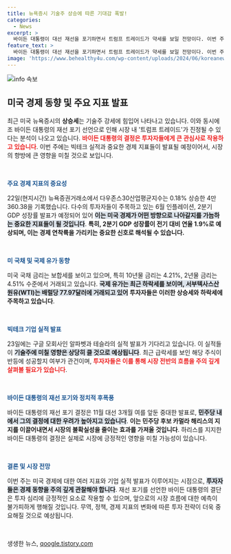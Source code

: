```yaml
---
title: 뉴욕증시 기술주 상승에 따른 기대감 폭발!
categories:
  - News
excerpt: >
  바이든 대통령이 대선 재선을 포기하면서 트럼프 트레이드가 약세를 보일 전망이다. 이번 주 발표될 국내 경기 지표와 빅테크 실적에 따라 시장의 향방이 결정될 것으로 보인다. 클릭해 자세한 경제 전망을 확인하세요!
feature_text: >
  바이든 대통령이 대선 재선을 포기하면서 트럼프 트레이드가 약세를 보일 전망이다. 이번 주 발표될 국내 경기 지표와 빅테크 실적에 따라 시장의 향방이 결정될 것으로 보인다. 클릭해 자세한 경제 전망을 확인하세요!
image: 'https://www.behealthy4u.com/wp-content/uploads/2024/06/koreanews.jpg'
---
```


<p><img src="https://www.behealthy4u.com/wp-content/uploads/2024/06/koreanews.jpg" alt="info 속보" /></p>

<h2 data-ke-size="size26">미국 경제 동향 및 주요 지표 발표</h2>

<p data-ke-size="size16">최근 미국 뉴욕증시의 <b>상승세</b>는 기술주 강세에 힘입어 나타나고 있습니다. 이와 동시에 조 바이든 대통령의 재선 포기 선언으로 인해 시장 내 '트럼프 트레이드'가 진정될 수 있다는 분석이 나오고 있습니다. <b><span style="color: #ee2323;">바이든 대통령의 결정은 투자자들에게 큰 관심사로 작용하고 있습니다</span></b>. 이번 주에는 빅테크 실적과 중요한 경제 지표들이 발표될 예정이어서, 시장의 향방에 큰 영향을 미칠 것으로 보입니다.</p>

<p data-ke-size="size16">&nbsp;</p>

<p><b><span style="color: #1a5490;">주요 경제 지표의 중요성</span></b></p>

<p data-ke-size="size16">22일(현지시간) 뉴욕증권거래소에서 다우존스30산업평균지수는 0.18% 상승한 4만360.38을 기록했습니다. 다수의 투자자들이 주목하고 있는 6월 인플레이션, 2분기 GDP 성장률 발표가 예정되어 있어 <b><span style="background-color: #21538527;">이는 미국 경제가 어떤 방향으로 나아갈지를 가늠하는 중요한 지표들이 될 것입니다</span></b>. <b>특히, 2분기 GDP 성장률이 전기 대비 연율 1.9%로 예상되며, 이는 경제 연착륙을 가리키는 중요한 신호로 해석될 수 있습니다.</b></p>

<p data-ke-size="size16">&nbsp;</p>

<p><b><span style="color: #1a5490;">미 국채 및 국제 유가 동향</span></b></p>

<p data-ke-size="size16">미국 국채 금리는 보합세를 보이고 있으며, 특히 10년물 금리는 4.21%, 2년물 금리는 4.51% 수준에서 거래되고 있습니다. <b><span style="background-color: #21538527;">국제 유가는 최근 하락세를 보이며, 서부텍사스산원유(WTI)는 배럴당 77.97달러에 거래되고 있어</span></b> <b>투자자들은 이러한 상승세와 하락세에 주목하고 있습니다</b>.</p>

<p data-ke-size="size16">&nbsp;</p>

<p><b><span style="color: #1a5490;">빅테크 기업 실적 발표</span></b></p>

<p data-ke-size="size16">23일에는 구글 모회사인 알파벳과 테슬라의 실적 발표가 기다리고 있습니다. 이 실적들이 <b><span style="background-color: #21538527;">기술주에 미칠 영향은 상당히 클 것으로 예상됩니다</span></b>. 최근 급락세를 보인 해당 주식이 반등에 성공할지 여부가 관건이며, <b><span style="color: #ee2323;">투자자들은 이를 통해 시장 전반의 흐름을 주의 깊게 살펴볼 필요가 있습니다</span></b>.</p>

<p data-ke-size="size16">&nbsp;</p>

<p><b><span style="color: #1a5490;">바이든 대통령의 재선 포기와 정치적 후폭풍</span></b></p>

<p data-ke-size="size16">바이든 대통령의 재선 포기 결정은 11월 대선 3개월 여를 앞둔 중대한 발표로, <b><span style="background-color: #21538527;">민주당 내에서 그의 결정에 대한 우려가 높아지고 있습니다</span></b>. <b>이는 민주당 후보 카멀라 해리스의 지지를 이끌어내면서 시장의 불확실성을 줄이는 효과를 가져올 것입니다</b>. 하리스를 지지한 바이든 대통령의 결정은 실제로 시장에 긍정적인 영향을 미칠 가능성이 있습니다.</p>

<p data-ke-size="size16">&nbsp;</p>

<p><b><span style="color: #1a5490;">결론 및 시장 전망</span></b></p>

<p data-ke-size="size16">이번 주는 미국 경제에 대한 여러 지표와 기업 실적 발표가 이루어지는 시점으로, <b><span style="background-color: #21538527;">투자자들은 경제 동향을 주의 깊게 관찰해야 합니다</span></b>. 재선 포기를 선언한 바이든 대통령의 결단은 투자 심리에 긍정적인 요소로 작용할 수 있으며, 앞으로의 시장 흐름에 대한 예측이 불가피하게 행해질 것입니다. 무역, 정책, 경제 지표의 변화에 따른 투자 전략이 더욱 중요해질 것으로 예상됩니다.</p>

<p data-ke-size="size16">&nbsp;</p>
생생한 뉴스, <a href="https://qoogle.tistory.com" rel="dofollow">qoogle.tistory.com</a>


